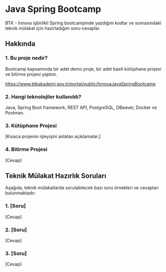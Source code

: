 # Java Spring Bootcamp

BTK - Innova işbirlikli Spring bootcampinde yazdığım kodlar ve sonrasındaki teknik mülakat için hazırladığım soru-cevaplar.



## Hakkında

### 1. Bu proje nedir?

Bootcamp kapsamında bir adet demo proje, bir adet basit kütüphane projesi ve bitirme projesi yaptım.

https://www.btkakademi.gov.tr/portal/public/InnovaJavaSpringBootcamp


### 2. Hangi teknolojiler kullanıldı?

Java, Spring Boot framework, REST API, PostgreSQL, DBeaver, Docker ve Postman.

### 3. Kütüphane Projesi

[Kısaca projenin işleyişini anlatan açıklamalar.]

### 4. Bitirme Projesi

[Cevap]

## Teknik Mülakat Hazırlık Soruları

Aşağıda, teknik mülakatlarda sorulabilecek bazı soru örnekleri ve cevapları bulunmaktadır:

### 1. [Soru]

[Cevap]

### 2. [Soru]

[Cevap]

### 3. [Soru]

[Cevap]


